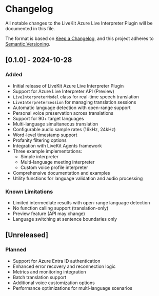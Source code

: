 # Changelog

All notable changes to the LiveKit Azure Live Interpreter Plugin will be documented in this file.

The format is based on [Keep a Changelog](https://keepachangelog.com/en/1.0.0/),
and this project adheres to [Semantic Versioning](https://semver.org/spec/v2.0.0.html).

## [0.1.0] - 2024-10-28

### Added
- Initial release of LiveKit Azure Live Interpreter Plugin
- Support for Azure Live Interpreter API (Preview)
- `LiveInterpreterModel` class for real-time speech translation
- `LiveInterpreterSession` for managing translation sessions
- Automatic language detection with open-range support
- Personal voice preservation across translations
- Support for 90+ target languages
- Multi-language simultaneous translation
- Configurable audio sample rates (16kHz, 24kHz)
- Word-level timestamp support
- Profanity filtering options
- Integration with LiveKit Agents framework
- Three example implementations:
  - Simple interpreter
  - Multi-language meeting interpreter
  - Custom voice profile interpreter
- Comprehensive documentation and examples
- Utility functions for language validation and audio processing

### Known Limitations
- Limited intermediate results with open-range language detection
- No function calling support (translation-only)
- Preview feature (API may change)
- Language switching at sentence boundaries only

## [Unreleased]

### Planned
- Support for Azure Entra ID authentication
- Enhanced error recovery and reconnection logic
- Metrics and monitoring integration
- Batch translation support
- Additional voice customization options
- Performance optimizations for multi-language scenarios
